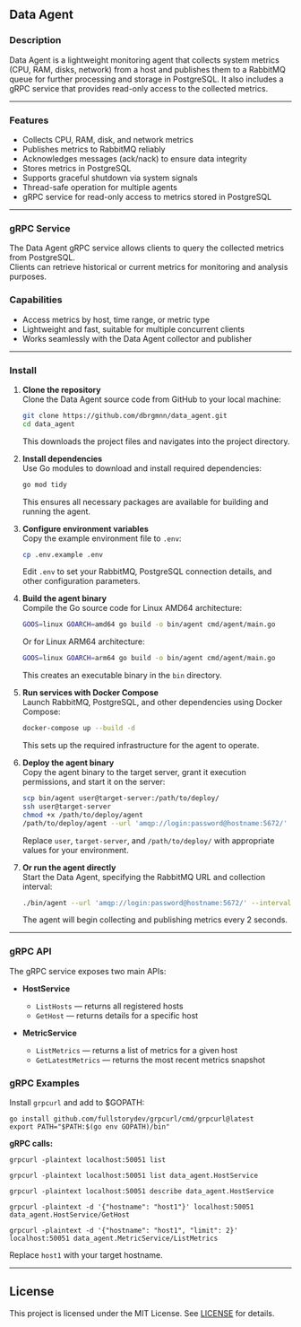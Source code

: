 ## Data Agent

### Description
Data Agent is a lightweight monitoring agent that collects system metrics (CPU, RAM, disks, network) from a host and publishes them to a RabbitMQ queue for further processing and storage in PostgreSQL. It also includes a gRPC service that provides read-only access to the collected metrics.

---

### Features
- Collects CPU, RAM, disk, and network metrics
- Publishes metrics to RabbitMQ reliably
- Acknowledges messages (ack/nack) to ensure data integrity
- Stores metrics in PostgreSQL
- Supports graceful shutdown via system signals
- Thread-safe operation for multiple agents
- gRPC service for read-only access to metrics stored in PostgreSQL

---

### gRPC Service
The Data Agent gRPC service allows clients to query the collected metrics from PostgreSQL.  
Clients can retrieve historical or current metrics for monitoring and analysis purposes.

### Capabilities
- Access metrics by host, time range, or metric type
- Lightweight and fast, suitable for multiple concurrent clients
- Works seamlessly with the Data Agent collector and publisher

---

### Install
1. **Clone the repository**  
   Clone the Data Agent source code from GitHub to your local machine:  
   ```bash
   git clone https://github.com/dbrgmnn/data_agent.git
   cd data_agent
   ```  
   This downloads the project files and navigates into the project directory.


2. **Install dependencies**  
   Use Go modules to download and install required dependencies:  
   ```bash
   go mod tidy
   ```  
   This ensures all necessary packages are available for building and running the agent.


3. **Configure environment variables**  
   Copy the example environment file to `.env`:  
   ```bash
   cp .env.example .env
   ```  
   Edit `.env` to set your RabbitMQ, PostgreSQL connection details, and other configuration parameters.


4. **Build the agent binary**  
   Compile the Go source code for Linux AMD64 architecture:  
   ```bash
   GOOS=linux GOARCH=amd64 go build -o bin/agent cmd/agent/main.go
   ```  
   Or for Linux ARM64 architecture:
   ```bash
   GOOS=linux GOARCH=arm64 go build -o bin/agent cmd/agent/main.go
   ``` 
   This creates an executable binary in the `bin` directory.


5. **Run services with Docker Compose**  
   Launch RabbitMQ, PostgreSQL, and other dependencies using Docker Compose:  
   ```bash
   docker-compose up --build -d
   ```  
   This sets up the required infrastructure for the agent to operate.


6. **Deploy the agent binary**  
   Copy the agent binary to the target server, grant it execution permissions, and start it on the server:  
   ```bash
   scp bin/agent user@target-server:/path/to/deploy/
   ssh user@target-server
   chmod +x /path/to/deploy/agent
   /path/to/deploy/agent --url 'amqp://login:password@hostname:5672/' --interval 2
   ```  
   Replace `user`, `target-server`, and `/path/to/deploy/` with appropriate values for your environment.


7. **Or run the agent directly**  
   Start the Data Agent, specifying the RabbitMQ URL and collection interval:  
   ```bash
   ./bin/agent --url 'amqp://login:password@hostname:5672/' --interval 2
   ```  
   The agent will begin collecting and publishing metrics every 2 seconds.

---

### gRPC API
   The gRPC service exposes two main APIs:

- **HostService**
  - `ListHosts` — returns all registered hosts
  - `GetHost` — returns details for a specific host

- **MetricService**
  - `ListMetrics` — returns a list of metrics for a given host
  - `GetLatestMetrics` — returns the most recent metrics snapshot

### gRPC Examples
Install `grpcurl` and add to $GOPATH:
```shell
go install github.com/fullstorydev/grpcurl/cmd/grpcurl@latest
export PATH="$PATH:$(go env GOPATH)/bin"
```

**gRPC calls:**
```shell
grpcurl -plaintext localhost:50051 list
```

```shell
grpcurl -plaintext localhost:50051 list data_agent.HostService
```

```shell
grpcurl -plaintext localhost:50051 describe data_agent.HostService
```

```shell
grpcurl -plaintext -d '{"hostname": "host1"}' localhost:50051 data_agent.HostService/GetHost
```

```shell
grpcurl -plaintext -d '{"hostname": "host1", "limit": 2}' localhost:50051 data_agent.MetricService/ListMetrics
```
Replace `host1` with your target hostname.

---

## License
This project is licensed under the MIT License. See [LICENSE](./LICENSE) for details.